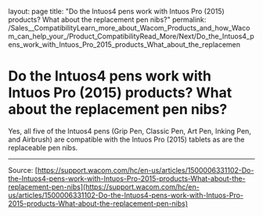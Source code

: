 layout: page
title: "Do the Intuos4 pens work with Intuos Pro (2015) products? What about the replacement pen nibs?"
permalink: /Sales__CompatibilityLearn_more_about_Wacom_Products_and_how_Wacom_can_help_your_/Product_CompatibilityRead_More/Next/Do_the_Intuos4_pens_work_with_Intuos_Pro_2015_products_What_about_the_replacemen

# Do the Intuos4 pens work with Intuos Pro (2015) products? What about the replacement pen nibs?

Yes, all five of the Intuos4 pens (Grip Pen, Classic Pen, Art Pen, Inking Pen, and Airbrush) are compatible with the Intuos Pro (2015) tablets as are the replaceable pen nibs.

---
Source: [https://support.wacom.com/hc/en-us/articles/1500006331102-Do-the-Intuos4-pens-work-with-Intuos-Pro-2015-products-What-about-the-replacement-pen-nibs](https://support.wacom.com/hc/en-us/articles/1500006331102-Do-the-Intuos4-pens-work-with-Intuos-Pro-2015-products-What-about-the-replacement-pen-nibs)
